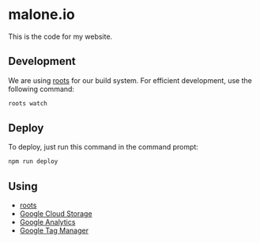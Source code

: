 # malone.io

This is the code for my website.

## Development

We are using [roots](http://roots.cx/) for our build system. For efficient development, use the following command:

```bash
roots watch
```

## Deploy

To deploy, just run this command in the command prompt:

```bash
npm run deploy
```

## Using

 * [roots](http://roots.cx/)
 * [Google Cloud Storage](https://cloud.google.com/storage/)
 * [Google Analytics](https://www.google.com/analytics/)
 * [Google Tag Manager](https://www.google.com/analytics/tag-manager/)
